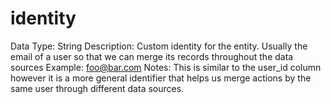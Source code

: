 # identity

Data Type: String
Description: Custom identity for the entity. Usually the email of a user so that we can merge its records throughout the data sources
Example: foo@bar.com
Notes: This is similar to the user_id column however it is a more general identifier that helps us merge actions by the same user through different data sources.